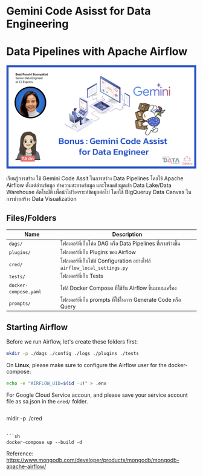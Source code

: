 # Gemini Code Asisst for Data Engineering
# Data Pipelines with Apache Airflow
![Gemini-for-DE](images/topic_header.png)

เรียนรู้การสร้าง ใช้ Gemini Code Assit ในการสร้าง Data Pipelines โดยใช้ Apache Airflow ตั้งแต่อ่านข้อมูล ทำความสะอาดข้อมูล
และโหลดข้อมูลเข้า Data Lake/Data Warehouse อัตโนมัติ เพื่อนำไปวิเคราะห์ข้อมูลต่อไป โดยใช้  BigQueruy Data Canvas ในการช่วยสร้าง Data Visualization

## Files/Folders

| Name | Description |
| - | - |
| `dags/` | โฟลเดอร์ที่เก็บโค้ด DAG หรือ Data Pipelines ที่เราสร้างขึ้น |
| `plugins/` | โฟลเดอร์ที่เก็บ Plugins ของ Airflow |
| `cred/` | โฟลเดอร์ที่เก็บไฟล์ Configuration อย่างไฟล์ `airflow_local_settings.py` |
| `tests/` | โฟลเดอร์ที่เก็บ Tests |
| `docker-compose.yaml` | ไฟล์ Docker Compose ที่ใช้รัน Airflow ขึ้นมาบนเครื่อง |
|`prompts/`| โฟลเดอร์ที่เก็บ prompts ที่ใช้ในการ Generate Code หรือ Query

## Starting Airflow

Before we run Airflow, let's create these folders first:

```sh
mkdir -p ./dags ./config ./logs ./plugins ./tests
```

On **Linux**, please make sure to configure the Airflow user for the docker-compose:

```sh
echo -e "AIRFLOW_UID=$(id -u)" > .env
```

For Google Cloud Service accoun, and please save your service account file as sa.json in the `cred/` folder.
```sh
```
midir -p ./cred 
```

```sh
docker-compose up --build -d
```


Reference:
https://www.mongodb.com/developer/products/mongodb/mongodb-apache-airflow/